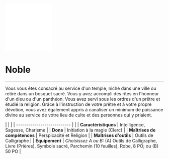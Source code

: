 <div class="icon-container">
  <img src="../_media/historiques/noble.png" alt="Noble" class="icon-title" data-no-zoom />

# Noble <!-- {docsify-ignore} -->

</div>

---

<div class="texte-intro">
  <p>Vous vous êtes consacré au service d'un temple, niché dans une ville ou retiré dans un bosquet sacré. Vous y avez accompli des rites en l'honneur d'un dieu ou d'un panthéon. Vous avez servi sous les ordres d'un prêtre et étudié la religion. Grâce à l'instruction de votre prêtre et à votre propre dévotion, vous avez également appris à canaliser un minimum de puissance divine au service de votre lieu de culte et des personnes qui y priaient.</p>
</div>

| | |
| --------------------------- | |
| **Caractéristiques** | Intelligence, Sagesse, Charisme |
| **Dons** | Initiation à la magie (Clerc) |
| **Maîtrises de compétences** | Perspicacité et Religion |
| **Maîtrises d'outils** | Outils de Calligraphe |
| **Équipement** | *Choisissez A ou B:* (A) Outils de Calligraphe, Livre (Prières), Symbole sacré, Parchemin (10 feuilles), Robe, 8 PO; ou (B) 50 PO |